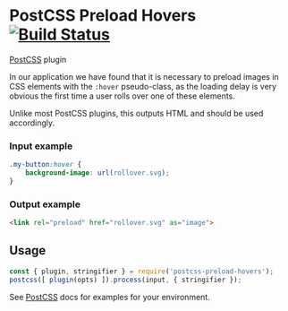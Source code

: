 # PostCSS Preload Hovers [![Build Status][ci-img]][ci]

[PostCSS] plugin

In our application we have found that it is necessary to preload images in CSS elements with the `:hover` pseudo-class, as the loading delay is very obvious the
first time a user rolls over one of these elements.

Unlike most PostCSS plugins, this outputs HTML and should be used accordingly.

[PostCSS]: https://github.com/postcss/postcss
[ci-img]:  https://travis-ci.org/ccapndave/postcss-preload-hovers.svg
[ci]:      https://travis-ci.org/ccapndave/postcss-preload-hovers

### Input example
```css
.my-button:hover {
    background-image: url(rollover.svg);
}
```

### Output example
```html
<link rel="preload" href="rollover.svg" as="image">
```

## Usage

```js
const { plugin, stringifier } = require('postcss-preload-hovers');
postcss([ plugin(opts) ]).process(input, { stringifier });
```

See [PostCSS] docs for examples for your environment.
